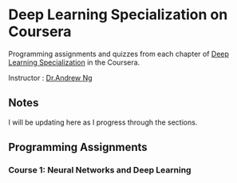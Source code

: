 # Deep Learning Specialization on Coursera

Programming assignments and quizzes from each chapter of [Deep Learning Specialization](https://www.coursera.org/specializations/deep-learning) in the Coursera.

Instructor : [Dr.Andrew Ng](https://www.andrewng.org/)

## Notes
I will be updating here as I progress through the sections.

## Programming Assignments
### Course 1: Neural Networks and Deep Learning
